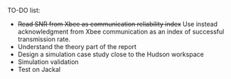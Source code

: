 TO-DO list:
 * ~~Read SNR from Xbee as communication reliability index~~ Use instead acknowledgment from Xbee communication as an index of successful transmission rate. 
 * Understand the theory part of the report
 * Design a simulation case study close to the Hudson workspace
 * Simulation validation
 * Test on Jackal 
